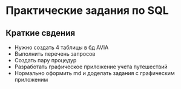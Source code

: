 # Практические задания по SQL
## Краткие свдения
* Нужно создать 4 таблицы в бд AVIA 
* Выполнить перечень запросов
* Создать пару процедур
* Разработать графическое приложение учета путешествий 
* Нормально оформить md и доделать задания с графическим приложеним